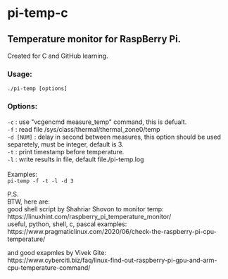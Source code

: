 # pi-temp-c
## Temperature monitor for RaspBerry Pi.
Created for C and GitHub learning.

### Usage:<br>
`./pi-temp [options]`<br>

### Options:<br>
`-c` : use "vcgencmd measure_temp" command, this is defualt.<br>
`-f` : read file /sys/class/thermal/thermal_zone0/temp<br>
`-d [NUM]` : delay in second between measures, this option should be used separetely, must be integer, default is 3.<br>
`-t` : print timestamp before temperature.<br>
`-l` : write results in file, default file./pi-temp.log<br>
<br>
Examples:<br>
`pi-temp -f -t -l -d 3`<br>
 

<p>P.S.<br>
BTW, here are:<br>
good shell script by Shahriar Shovon to monitor temp:<br>
https://linuxhint.com/raspberry_pi_temperature_monitor/<br>
useful, python, shell, c, pascal examples:<br>
https://www.pragmaticlinux.com/2020/06/check-the-raspberry-pi-cpu-temperature/<br></p>
and good exapmles by Vivek Gite:<br>
https://www.cyberciti.biz/faq/linux-find-out-raspberry-pi-gpu-and-arm-cpu-temperature-command/<br>
